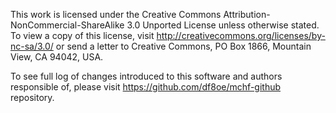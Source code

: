 This work is licensed under the Creative Commons Attribution-NonCommercial-ShareAlike 3.0 Unported License unless otherwise stated.
To view a copy of this license, visit http://creativecommons.org/licenses/by-nc-sa/3.0/
or send a letter to Creative Commons, PO Box 1866, Mountain View, CA 94042, USA.

To see full log of changes introduced to this software and authors responsible of,
please visit https://github.com/df8oe/mchf-github repository.
